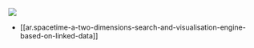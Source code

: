 

![](/assets/images/2024-09-23-14-09-52.png)

- [[ar.spacetime-a-two-dimensions-search-and-visualisation-engine-based-on-linked-data]]
